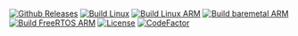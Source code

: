 [![Github Releases](https://img.shields.io/github/release/kubasejdak/platform.svg)](https://github.com/kubasejdak/platform/releases)
[![Build Linux](https://github.com/kubasejdak/platform/workflows/Build%20Linux/badge.svg)](https://github.com/kubasejdak/platform/actions?query=workflow%3A%22Build+Linux%22)
[![Build Linux ARM](https://github.com/kubasejdak/platform/workflows/Build%20Linux%20ARM/badge.svg)](https://github.com/kubasejdak/platform/actions?query=workflow%3A%22Build+Linux+ARM%22)
[![Build baremetal ARM](https://github.com/kubasejdak/platform/workflows/Build%20baremetal%20ARM/badge.svg)](https://github.com/kubasejdak/platform/actions?query=workflow%3A%22Build+baremetal+ARM%22)
[![Build FreeRTOS ARM](https://github.com/kubasejdak/platform/workflows/Build%20FreeRTOS%20ARM/badge.svg)](https://github.com/kubasejdak/platform/actions?query=workflow%3A%22Build+FreeRTOS+ARM%22)
[![License](https://img.shields.io/badge/License-BSD%202--Clause-orange.svg)](https://opensource.org/licenses/BSD-2-Clause)
[![CodeFactor](https://www.codefactor.io/repository/github/c/platform/badge)](https://www.codefactor.io/repository/github/kubasejdak/platform)
